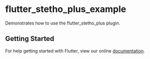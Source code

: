 # flutter_stetho_plus_example

Demonstrates how to use the flutter_stetho_plus plugin.

## Getting Started

For help getting started with Flutter, view our online
[documentation](https://flutter.io/).
